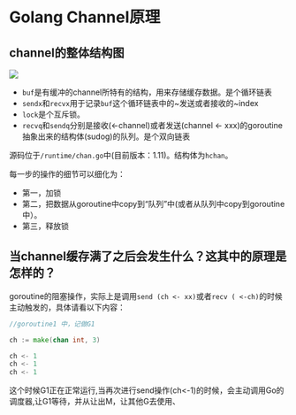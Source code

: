 # Golang Channel原理

## channel的整体结构图



![](https://i6448038.github.io/img/channel/hchan.png)

- `buf`是有缓冲的channel所特有的结构，用来存储缓存数据。是个循环链表
- `sendx`和`recvx`用于记录`buf`这个循环链表中的~发送或者接收的~index
- `lock`是个互斥锁。
- `recvq`和`sendq`分别是接收(<-channel)或者发送(channel <- xxx)的goroutine抽象出来的结构体(sudog)的队列。是个双向链表

源码位于`/runtime/chan.go`中(目前版本：1.11)。结构体为`hchan`。



每一步的操作的细节可以细化为：

- 第一，加锁
- 第二，把数据从goroutine中copy到“队列”中(或者从队列中copy到goroutine中）。
- 第三，释放锁



## 当channel缓存满了之后会发生什么？这其中的原理是怎样的？

goroutine的阻塞操作，实际上是调用`send (ch <- xx)`或者`recv ( <-ch)`的时候主动触发的，具体请看以下内容：

```go
//goroutine1 中，记做G1

ch := make(chan int, 3)

ch <- 1
ch <- 1
ch <- 1
```

这个时候G1正在正常运行,当再次进行send操作(ch<-1)的时候，会主动调用Go的调度器,让G1等待，并从让出M，让其他G去使用、